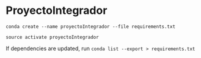 # ProyectoIntegrador

```conda create --name proyectoIntegrador --file requirements.txt```

```source activate proyectoIntegrador```

If dependencies are updated, run
```conda list --export > requirements.txt```
